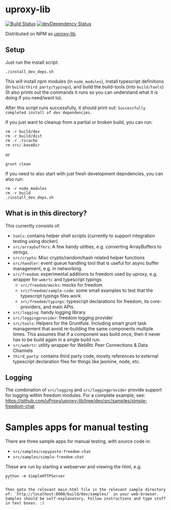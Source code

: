# uproxy-lib

[![Build Status](https://travis-ci.org/uProxy/uproxy-lib.svg?branch=master)](https://travis-ci.org/uProxy/uproxy-lib) [![devDependency Status](https://david-dm.org/uProxy/uproxy-lib/dev-status.svg)](https://david-dm.org/uProxy/uproxy-lib#info=devDependencies)

Distributed on NPM as [uproxy-lib](https://www.npmjs.org/package/uproxy-lib).

## Setup

Just run the install script:

```
./install_dev_deps.sh
```

This will install npm modules (in `node_modules`), install typescript definitions (in `build/third_party/typings`), and build the build-tools (into `build/tools`) (It also prints out the commands it runs so you can understand what it is doing if you need/want to).

After this script runs successfully, it should print out: `Successfully completed install of dev dependencies.`

If you just want to cleanup from a partial or broken build, you can run:
```
rm -r build/dev
rm -r build/dist
rm -r .tscache
rm src/.baseDir
```
or

```
grunt clean
```

If you need to also start with just fresh development depndencies, you can also run:
```
rm -r node_modules
rm -r build
./install_dev_deps.sh
```

## What is in this directory?

This currently consists of:

 * `tools`: contains helper shell scripts (currently to support integration testing using docker).
 * `src/arraybuffers`: A few handy utilties, e.g. converting ArrayBuffers to strings.
 * `src/crypto`: Misc crypto/random/hash related helper functions
 * `src/handler`: event queue handling tool that is useful for async buffer management, e.g. in networking.
 * `src/freedom`: experimental additions to freedom used by uproxy, e.g. wrapper for `webrtc` and typescript typings
   * `src/freedom/mocks`: mocks for freedom
   * `src/freedom/sample-code`: some small examples to test that the typescript typings files work.
   * `src/freedom/typings`: typescript declarations for freedom, its core-providers, and main APIs.
 * `src/logging`: handy logging library
 * `src/loggingprovider`: freedom logging provider
 * `src/tools`: Helpers for the Gruntfule. Including smart grunt task management that avoid re-building the same components multiple times. This assumes that if a component was build once, then it never has to be build again in a single build run.
 * `src/webrtc`: utility wrapper for WebRtc Peer Connections & Data Channels
 * `third_party`: contains third party code, mostly references to external typescript declaration files for things like jasmine, node, etc.

## Logging

The combination of `src/logging` and `src/loggingprovider` provide support for logging within freedom modules. For a complete example, see: https://github.com/uProxy/uproxy-lib/tree/dev/src/samples/simple-freedom-chat

# Samples apps for manual testing

There are three sample apps for manual testing, with source code in:
 * `src/samples/copypaste-freedom-chat`
 * `src/samples/simple-freedom-chat`

These are run by starting a webserver and viewing the html, e.g.

````
python -m SimpleHTTPServer
```

Then goto the relevant main.html file in the relevant sample directory of: `http://localhost:8000/build/dev/samples/` in your web-browser. Samples should be self-explanatory. Follow instructions and type stuff in text boxes. :)
